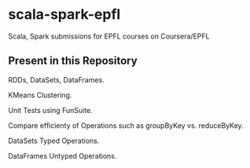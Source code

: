 # scala-spark-epfl
Scala, Spark submissions for EPFL courses on Coursera/EPFL

## Present in this Repository
RDDs, DataSets, DataFrames.

KMeans Clustering.

Unit Tests using FunSuite.

Compare efficienty of Operations such as groupByKey vs. reduceByKey.

DataSets Typed Operations.

DataFrames Untyped Operations.
